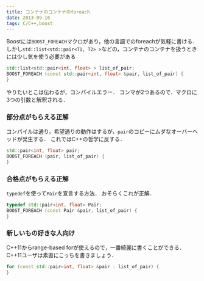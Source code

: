 ```yaml
---
title: コンテナのコンテナのforeach
date: 2013-09-16
tags: C/C++,boost
---
```


Boostには`BOOST_FOREACH`マクロがあり，他の言語でのforeachが気軽に書ける．
しかし`std::list<std::pair<T1, T2> >`などの，コンテナのコンテナを扱うときには少し気を使う必要がある

```cpp
std::list<std::pair<int, float> > list_of_pair;
BOOST_FOREACH (const std::pair<int, float> &pair, list_of_pair) {
}
```

やりたいとこは伝わるが，コンパイルエラー．
コンマが2つあるので．マクロに3つの引数と解釈される．

### 部分点がもらえる正解

コンパイルは通り，希望通りの動作はするが，`pair`のコピーにムダなオーバーヘッドが発生する．
これではC++の哲学に反する．

```cpp
std::pair<int, float> pair;
BOOST_FOREACH (pair, list_of_pair) {
}
```

### 合格点がもらえる正解

`typedef`を使って`Pair`を宣言する方法．
おそらくこれが正解．

```cpp
typedef std::pair<int, float> Pair;
BOOST_FOREACH (const Pair &pair, list_of_pair) {
}
```

### 新しいもの好きな人向け

C++11からrange-based forが使えるので，一番綺麗に書くことができる．C++11ユーザは素直にこっちを書きましょう．

```cpp
for (const std::pair<int, float> &pair : list_of_pair) {
}
```

